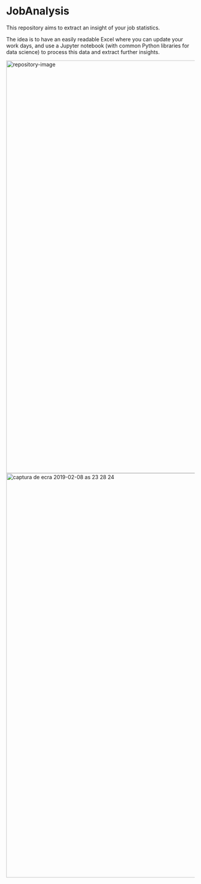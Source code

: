 # JobAnalysis
This repository aims to extract an insight of your job statistics.

The idea is to have an easily readable Excel where you can update your work days, and use a Jupyter notebook (with common Python libraries for data science) to process this data and extract further insights.

<img width="1101" alt="repository-image" src="https://user-images.githubusercontent.com/25267873/52511668-ee375c00-2bf8-11e9-932e-57c50fc63078.png">

<img width="1079" alt="captura de ecra 2019-02-08 as 23 28 24" src="https://user-images.githubusercontent.com/25267873/52511754-64d45980-2bf9-11e9-8506-3af987e93282.png">
